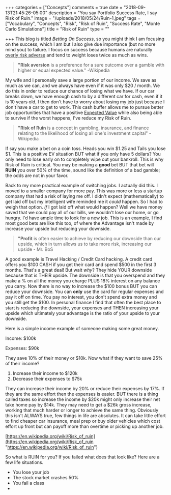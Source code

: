 +++
categories = ["Concepts"]
comments = true
date = "2018-09-13T21:45:26-05:00"
description = "You say Portfolio Success Rate, I say Risk of Ruin."
image = "/uploads/2018/05/24/Ruin-1.jpeg"
tags = ["Vocabulary", "Concepts", "Risk", "Risk of Ruin", "Success Rate", "Monte Carlo Simulations"]
title = "Risk of Ruin"
type = ""

+++
This blog is titled _Betting On Success_, so you might think I am focusing on the success, which I am but I also give due importance (but no more mind you) to failure. I focus on success because humans are naturally [overly risk adverse](https://hbr.org/2013/07/hidden-danger-of-being-risk-averse "hidden danger of being risk averse") and tend to weight loses twice as much as wins.

> **"Risk aversion** is a preference for a sure outcome over a gamble with higher or equal expected value." -Wikipedia

My wife and I personally save a large portion of our income. We save as much as we can, and we always have even if it was only $20 / month. We do this in order to reduce our chance of losing what we have. If our car breaks down, we have enough cash to by a different car for cash, even if it is 10 years old, I then don't have to worry about losing my job just because I don't have a car to get to work. This cash buffer allows me to pursue better job opportunities that have a positive [Expected Value](http://bettingonsuccess.com/post/expected-value/ "Expected Value") while also being able to survive if the worst happens, I've reduce my Risk of Ruin.

> **"Risk of Ruin** is a concept in gambling, insurance, and finance relating to the likelihood of losing all one's investment capital" -Wikipedia

If say you make a bet on a coin toss. Heads you win $1.25 and Tails you lose $1. This is a positive EV situation BUT what if you only have 5 dollars? You only need to lose early on to completely wipe out your bankroll. This is why Risk of Ruin is critical. You may be making a **good** bet BUT that bet will **RUIN** you over 50% of the time, sound like the definition of a bad gamble; the odds are not in your favor.

Back to my more practical example of switching jobs. I actually did this. I moved to a smaller company for more pay. This was more or less a startup company that had a risk of laying me off. I didn't expect (mathematically) to get laid off but my intelligent wife reminded me it _could_ happen. So I had to weigh that option. _If_ I got laid off what would happen? Well we have money saved that we could pay all of our bills, we wouldn't lose our home, or go hungry. I'd have ample time to look for a new job. This is an example, I find most good bets are like this too, of where the Advantage isn't made by increase your upside but reducing your downside.

> **"Profit** is often easier to achieve by reducing our downside than our upside, which in turn allows us to take more risk, increasing our upside - Mr. BoS

A good example is Travel Hacking / Credit Card hacking. A credit card offers you $100 CASH if you get their card and spend $500 in the first 3 months. That's a great deal! But wait _why_? They hide YOUR downside because that is THEIR upside. The downside is that you overspend and they make a % on all the money you charge PLUS 18% interest on any balance you carry. Now there is no way to increase the $100 bonus BUT you can reduce your downside. You can **only** use the card for regular expenses and pay it off on time. You pay no interest, you don't spend extra money and you still get the $100. In personal finance I find that often the best place to start is reducing the downside, your expenses and THEN increasing your upside which ultimately your advantage is the ratio of your upside to your downside.

Here is a simple income example of someone making some great money.

Income: $100k

Expenses: $90k

They save 10% of their money or $10k. Now what if they want to save 25% of their income?

1. Increase their income to $120k
2. Decrease their expenses to $75k

They can increase their income by 20% or reduce their expenses by 17%. If they are the same effort then the expenses is easier. BUT there is a thing called taxes so increase the income by $20k might only increase their net take home pay by $14k. They may need to get a $26k gross increase, working that much harder or longer to achieve the same thing. Obviously this isn't ALWAYS true, few things in life are absolutes. It can take little effort to find cheaper car insurance, meal prep or buy older vehicles which cost effort up front but can payoff more than overtime or picking up another job.

[https://en.wikipedia.org/wiki/Risk_of_ruin](https://en.wikipedia.org/wiki/Risk_of_ruin "https://en.wikipedia.org/wiki/Risk_of_ruin")

So what is RUIN for you? If you failed what does that look like? Here are a few life situations.

* You lose your job
* The stock market crashes 50%
* You fail a class
* 
